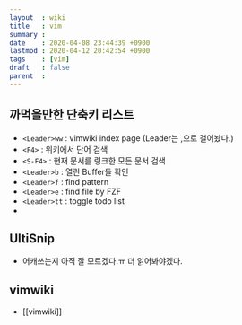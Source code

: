 ```yaml
---
layout  : wiki
title   : vim
summary : 
date    : 2020-04-08 23:44:39 +0900
lastmod : 2020-04-12 20:42:54 +0900
tags    : [vim]
draft   : false
parent  : 
---
```


## 까먹을만한 단축키 리스트
 * `<Leader>ww` : vimwiki index page (Leader는 ,으로 걸어놨다.)
 * `<F4>` : 위키에서 단어 검색
 * `<S-F4>` : 현재 문서를 링크한 모든 문서 검색
 * `<Leader>b` : 열린 Buffer들 확인
 * `<Leader>f` : find pattern
 * `<Leader>e` : find file by FZF
 * `<Leader>tt` : toggle todo list
 * 
## UltiSnip
 * 어캐쓰는지 아직 잘 모르겠다.ㅠ 더 읽어봐야겠다.
## vimwiki
 * [[vimwiki]]
